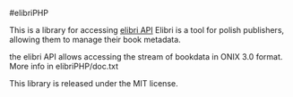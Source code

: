 #elibriPHP

This is a library for accessing [elibri API](https://www.elibri.com.pl/doc/api) Elibri is a tool for polish publishers, allowing them to manage their book metadata. 

the elibri API allows accessing the stream of bookdata in ONIX 3.0 format. More info in elibriPHP/doc.txt

This library is released under the MIT license.
